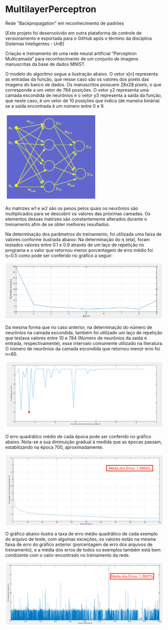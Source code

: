 # MultilayerPerceptron
Rede "Backpropagation" em reconhecimento de padrões

[Este projeto foi desenvolvido em outra plataforma de controle de versionamento e exportada para o GitHub após o término da disciplina Sistemas Inteligentes - UnB]

Criação e treinamento de uma rede neural artificial “Perceptron Multicamada” para reconhecimento de um conjunto de imagens manuscritas da base de dados MNIST.

O modelo do algoritmo segue a ilustração abaixo.
O vetor x[n] representa as entradas da função, que nesse caso são os valores dos pixels das imagens do banco de dados. Os manuscritos possuem 28x28 pixels, o que corresponde a um vetor de 784 posições.
O vetor y2 representa uma camada escondida de neurônios e o vetor y3 representa a saída da função, que neste caso, é um vetor de 10 posições que indica (de maneira binária) se a
saída encontrada é um número entre 0 e 9.

![perceptron](images/perceptron.png?raw=true)

As matrizes w1 e w2 são os pesos pelos quais os neurônios são multiplicados para se descobrir os valores das próximas camadas. Os elementos dessas matrizes são constantemente alterados durante o treinamento afim de se obter melhores resultados.

Na determinação dos parâmetros do treinamento, foi utilizada uma faixa de valores conforme ilustrada abaixo:
Na determinação do η (eta), foram testados valores entre 0.1 e 0.9 através de um laço de repetição no programa e o valor que retornou menor porcentagem de erro médio foi η=0.5 como pode ser conferido no gráfico a seguir:

![eta](images/eta.png?raw=true)

Da mesma forma que no caso anterior, na determinação do número de neurônios na camada escondida, também foi utilizado um laço de repetição que testava valores entre 10 e 784 (Número de neurônios da saída e entrada, respectivamente), esse intervalo comumente utilizado na literatura. O número de neurônios da camada escondida que retornou menor erro foi n=60.

![layers](images/layers.png?raw=true)

O erro quadrático médio de cada época pode ser conferido no gráfico abaixo. Nota-se a sua diminuição gradual à medida que as épocas passam, estabilizando na época 700, aproximadamente.

![error](images/error.png?raw=true)

O gráfico abaixo ilustra a taxa de erro médio quadrático de cada exemplo do arquivo de teste, com algumas exceções, os valores estão na mesma faixa de erro do gráfico anterior (porcentagem de erro dos arquivos de treinamento), e a média dos erros de todos os exemplos também está bem condizente com o valor encontrado no treinamento da rede.

![error_test](images/error_test.png?raw=true)


    